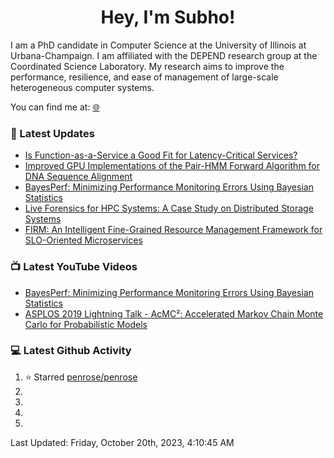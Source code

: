 <h1 align="center">Hey, I'm Subho!</h1>

I am a PhD candidate in Computer Science at the University of Illinois at Urbana-Champaign. I am affiliated with the
DEPEND research group at the Coordinated Science Laboratory. My research aims to improve the performance, resilience,
and ease of management of large-scale heterogeneous computer systems.

You can find me at: [🌐]

### 📕 Latest Updates
<!-- BLOG:START -->
- [Is Function-as-a-Service a Good Fit for Latency-Critical Services?](https://ssbaner2.cs.illinois.edu/publications/wosc2021/)
- [Improved GPU Implementations of the Pair-HMM Forward Algorithm for DNA Sequence Alignment](https://ssbaner2.cs.illinois.edu/publications/iccd2021/)
- [BayesPerf: Minimizing Performance Monitoring Errors Using Bayesian Statistics](https://ssbaner2.cs.illinois.edu/publications/asplos2021/)
- [Live Forensics for HPC Systems: A Case Study on Distributed Storage Systems](https://ssbaner2.cs.illinois.edu/publications/sc2020/)
- [FIRM: An Intelligent Fine-Grained Resource Management Framework for SLO-Oriented Microservices](https://ssbaner2.cs.illinois.edu/publications/osdi2020/)
<!-- BLOG:END -->

### 📺 Latest YouTube Videos
<!-- YOUTUBE:START -->
- [BayesPerf: Minimizing Performance Monitoring Errors Using Bayesian Statistics](https://www.youtube.com/watch?v=Y3d8Vu8g-Rw)
- [ASPLOS 2019 Lightning Talk - AcMC²: Accelerated Markov Chain Monte Carlo for Probabilistic Models](https://www.youtube.com/watch?v=3l_ZuBkZjJk)
<!-- YOUTUBE:END -->

### 💻 Latest Github Activity
<!--RECENT_ACTIVITY:start-->
1. ⭐ Starred [penrose/penrose](https://github.com/penrose/penrose)
2. 
3. 
4. 
5. 
<!--RECENT_ACTIVITY:end-->

<!--RECENT_ACTIVITY:last_update-->
Last Updated: Friday, October 20th, 2023, 4:10:45 AM
<!--RECENT_ACTIVITY:last_update_end-->

[🌐]: https://ssbaner2.cs.illinois.edu/
